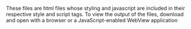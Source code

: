 These files are html files whose styling and javascript are included in their respective style and script tags.
To view the output of the files, download and open with a browser or a JavaScript-enabled WebView application
